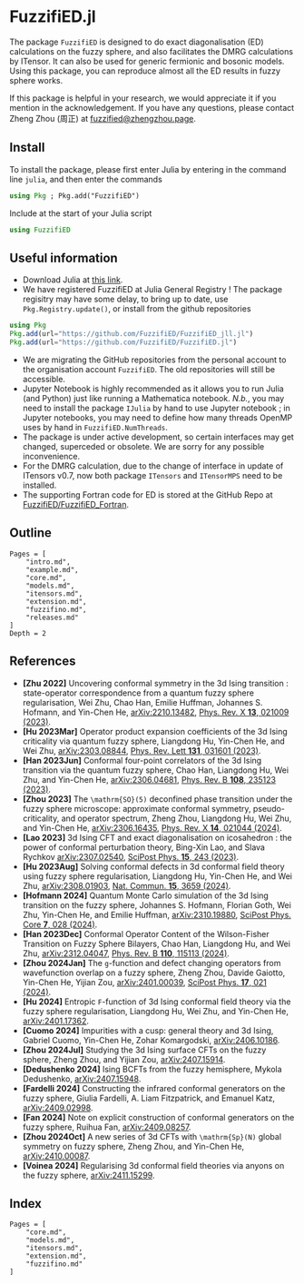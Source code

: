 # FuzzifiED.jl

The package `FuzzifiED` is designed to do exact diagonalisation (ED) calculations on the fuzzy sphere, and also facilitates the DMRG calculations by ITensor. It can also be used for generic fermionic and bosonic models. Using this package, you can reproduce almost all the ED results in fuzzy sphere works.

If this package is helpful in your research, we would appreciate it if you mention in the acknowledgement. If you have any questions, please contact Zheng Zhou (周正) at [fuzzified@zhengzhou.page](mailto:fuzzified@zhengzhou.page).

## Install

To install the package, please first enter Julia by entering in the command line `julia`, and then enter the commands
```julia
using Pkg ; Pkg.add("FuzzifiED")
```
Include at the start of your Julia script
```julia
using FuzzifiED
```

## Useful information

- Download Julia at [this link](https://julialang.org/downloads/). 
- We have registered FuzzifiED at Julia General Registry ! The package regisitry may have some delay, to bring up to date, use `Pkg.Registry.update()`, or install from the github repositories 
```Julia
using Pkg
Pkg.add(url="https://github.com/FuzzifiED/FuzzifiED_jll.jl")
Pkg.add(url="https://github.com/FuzzifiED/FuzzifiED.jl")
```
- We are migrating the GitHub repositories from the personal account to the organisation account `FuzzifiED`. The old repositories will still be accessible. 
- Jupyter Notebook is highly recommended as it allows you to run Julia (and Python) just like running a Mathematica notebook. _N.b._, you may need to install the package `IJulia` by hand to use Jupyter notebook ; in Jupyter notebooks, you may need to define how many threads OpenMP uses by hand in `FuzzifiED.NumThreads`.
- The package is under active development, so certain interfaces may get changed, superceded or obsolete. We are sorry for any possible inconvenience. 
- For the DMRG calculation, due to the change of interface in update of ITensors v0.7, now both package `ITensors` and `ITensorMPS` need to be installed. 
- The supporting Fortran code for ED is stored at the GitHub Repo at [FuzzifiED/FuzzifiED_Fortran](https://github.com/FuzzifiED/FuzzifiED_Fortran).

## Outline 

```@contents
Pages = [
    "intro.md",
    "example.md",
    "core.md",
    "models.md",
    "itensors.md",
    "extension.md",
    "fuzzifino.md",
    "releases.md"
]
Depth = 2
```

## References

* __[Zhu 2022]__ Uncovering conformal symmetry in the 3d Ising transition : state-operator correspondence from a quantum fuzzy sphere regularisation, Wei Zhu, Chao Han, Emilie Huffman, Johannes S. Hofmann, and Yin-Chen He, [arXiv:2210.13482](https://arxiv.org/abs/2210.13482), [Phys. Rev. X __13__, 021009 (2023)](https://doi.org/10.1103/PhysRevX.13.021009).
* __[Hu 2023Mar]__ Operator product expansion coefficients of the 3d Ising criticality via quantum fuzzy sphere, Liangdong Hu, Yin-Chen He, and Wei Zhu, [arXiv:2303.08844](https://arxiv.org/abs/2303.08844), [Phys. Rev. Lett __131__, 031601 (2023)](https://doi.org/10.1103/PhysRevLett.131.031601).
* __[Han 2023Jun]__ Conformal four-point correlators of the 3d Ising transition via the quantum fuzzy sphere, Chao Han, Liangdong Hu, Wei Zhu, and Yin-Chen He, [arXiv:2306.04681](https://arxiv.org/abs/2306.04681), [Phys. Rev. B __108__, 235123 (2023)](https://doi.org/10.1103/PhysRevB.108.235123).
* __[Zhou 2023]__ The ``\mathrm{SO}(5)`` deconfined phase transition under the fuzzy sphere microscope: approximate conformal symmetry, pseudo-criticality, and operator spectrum, Zheng Zhou, Liangdong Hu, Wei Zhu, and Yin-Chen He, [arXiv:2306.16435](https://arxiv.org/abs/2306.16435), [Phys. Rev. X __14__, 021044 (2024)](https://doi.org/10.1103/PhysRevX.14.021044).
* __[Lao 2023]__ 3d Ising CFT and exact diagonalisation on icosahedron : the power of conformal perturbation theory, Bing-Xin Lao, and Slava Rychkov [arXiv:2307.02540](https://arxiv.org/abs/2307.02540), [SciPost Phys. __15__, 243 (2023)](https://doi.org/10.21468/SciPostPhys.15.6.243).
* __[Hu 2023Aug]__ Solving conformal defects in 3d conformal field theory using fuzzy sphere regularisation, Liangdong Hu, Yin-Chen He, and Wei Zhu, [arXiv:2308.01903](https://arxiv.org/abs/2308.01903), [Nat. Commun. __15__, 3659 (2024)](https://doi.org/10.1038/s41467-024-47978-y).
* __[Hofmann 2024]__ Quantum Monte Carlo simulation of the 3d Ising transition on the fuzzy sphere, Johannes S. Hofmann, Florian Goth, Wei Zhu, Yin-Chen He, and Emilie Huffman, [arXiv:2310.19880](https://arxiv.org/abs/2310.19880), [SciPost Phys. Core __7__, 028 (2024)](https://doi.org/10.21468/SciPostPhysCore.7.2.028).
* __[Han 2023Dec]__ Conformal Operator Content of the Wilson-Fisher Transition on Fuzzy Sphere Bilayers, Chao Han, Liangdong Hu, and Wei Zhu, [arXiv:2312.04047](https://arxiv.org/abs/2312.04047), [Phys. Rev. B __110__, 115113 (2024)](https://doi.org/10.1103/PhysRevB.110.115113).
* __[Zhou 2024Jan]__ The ``g``-function and defect changing operators from wavefunction overlap on a fuzzy sphere, Zheng Zhou, Davide Gaiotto, Yin-Chen He, Yijian Zou, [arXiv:2401.00039](https://arxiv.org/abs/2401.00039), [SciPost Phys. __17__, 021 (2024)](https://doi.org/10.21468/SciPostPhys.17.1.021).
* __[Hu 2024]__ Entropic ``F``-function of 3d Ising conformal field theory via the fuzzy sphere regularisation, Liangdong Hu, Wei Zhu, and Yin-Chen He, [arXiv:2401.17362](https://arxiv.org/abs/2401.17362).
* __[Cuomo 2024]__ Impurities with a cusp: general theory and 3d Ising, Gabriel Cuomo, Yin-Chen He, Zohar Komargodski, [arXiv:2406.10186](https://arxiv.org/abs/2406.10186). 
* __[Zhou 2024Jul]__ Studying the 3d Ising surface CFTs on the fuzzy sphere, Zheng Zhou, and Yijian Zou, [arXiv:2407.15914](https://arxiv.org/abs/2407.15914).
* __[Dedushenko 2024]__ Ising BCFTs from the fuzzy hemisphere, Mykola Dedushenko, [arXiv:2407.15948](https://arxiv.org/abs/2407.15948).
* __[Fardelli 2024]__ Constructing the infrared conformal generators on the fuzzy sphere, Giulia Fardelli, A. Liam Fitzpatrick, and Emanuel Katz, [arXiv:2409.02998](https://arxiv.org/abs/2409.02998).
* __[Fan 2024]__ Note on explicit construction of conformal generators on the fuzzy sphere, Ruihua Fan, [arXiv:2409.08257](https://arxiv.org/abs/2409.08257).
* __[Zhou 2024Oct]__ A new series of 3d CFTs with ``\mathrm{Sp}(N)`` global symmetry on fuzzy sphere, Zheng Zhou, and Yin-Chen He, [arXiv:2410.00087](https://arxiv.org/abs/2410.00087).
* __[Voinea 2024]__ Regularising 3d conformal field theories via anyons on the fuzzy sphere, [arXiv:2411.15299](https://arxiv.org/abs/2411.15299).

## Index 

```@index
Pages = [
    "core.md",
    "models.md",
    "itensors.md",
    "extension.md",
    "fuzzifino.md"
]
```